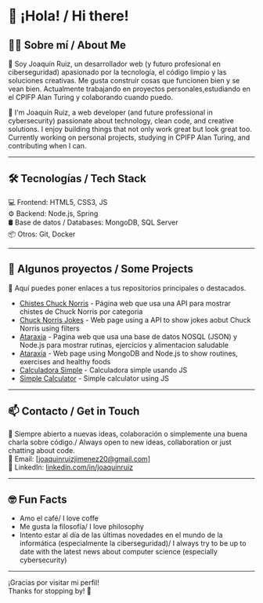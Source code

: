 # 👋 ¡Hola! / Hi there!

## 🧑‍💻 Sobre mí / About Me

🎯 Soy Joaquín Ruiz, un desarrollador web (y futuro profesional en ciberseguridad) apasionado por la tecnología, el código limpio y las soluciones creativas. Me gusta construir cosas que funcionen bien y se vean bien. Actualmente trabajando en proyectos personales,estudiando en el CPIFP Alan Turing y colaborando cuando puedo.

🎯 I'm Joaquín Ruiz, a web developer (and future professional in cybersecurity) passionate about technology, clean code, and creative solutions. I enjoy building things that not only work great but look great too. Currently working on personal projects, studying in CPIFP Alan Turing, and contributing when I can.

---

## 🛠️ Tecnologías / Tech Stack

💻 Frontend: HTML5, CSS3, JS  
⚙️ Backend: Node.js, Spring  
🛢️ Base de datos / Databases: MongoDB, SQL Server  
📦 Otros: Git, Docker

---

## 🚀 Algunos proyectos / Some Projects

🔧 Aquí puedes poner enlaces a tus repositorios principales o destacados.

- [Chistes Chuck Norris](https://github.com/JoaquinRuizJimenez/Chistes-ChuckNorris) - Página web que usa una API para mostrar chistes de Chuck Norris por categoria
- [Chuck Norris Jokes](https://github.com/JoaquinRuizJimenez/Chistes-ChuckNorris) - Web page using a API to show jokes aobut Chuck Norris using filters
- [Ataraxia](https://github.com/JoaquinRuizJimenez/PROYECTO-MARCAS-Ataraxia) - Pagina web que usa una base de datos NOSQL (JSON) y Node.js para mostrar rutinas, ejercicios y alimentacion saludable
- [Ataraxia](https://github.com/JoaquinRuizJimenez/PROYECTO-MARCAS-Ataraxia) - Web page using MongoDB and Node.js to show routines, exercises and healthy foods  
- [Calculadora Simple](https://github.com/JoaquinRuizJimenez/Calculadora_JRJ1-DAW) - Calculadora simple usando JS
- [Simple Calculator](https://github.com/JoaquinRuizJimenez/Calculadora_JRJ1-DAW) - Simple calculator using JS

---

## 📫 Contacto / Get in Touch

💬 Siempre abierto a nuevas ideas, colaboración o simplemente una buena charla sobre código./ Always open to new ideas, collaboration or just chatting about code.  
📧 Email: [joaquinruizjimenez20@gmail.com]  
💼 LinkedIn: [linkedin.com/in/joaquinruiz](https://www.linkedin.com/in/joaqu%C3%ADn-ruiz-jim%C3%A9nez-43a880343/)

---

## 🤓 Fun Facts

- Amo el café/ I love coffe
- Me gusta la filosofía/ I love philosophy
- Intento estar al día de las últimas novedades en el mundo de la informática (especialmente la ciberseguridad)/ I always try to be up to date with the latest news about computer science (especially cybersecurity)   

---

¡Gracias por visitar mi perfil!  
Thanks for stopping by! 👋


